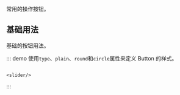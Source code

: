 常用的操作按钮。

## 基础用法

基础的按钮用法。

::: demo 使用`type`、`plain`、`round`和`circle`属性来定义 Button 的样式。

```vue

<slider/>
```

:::
